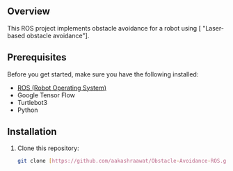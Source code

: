 ## Overview

This ROS project implements obstacle avoidance for a robot using [ "Laser-based obstacle avoidance"].

## Prerequisites

Before you get started, make sure you have the following installed:

- [ROS (Robot Operating System)](http://www.ros.org/)
- Google Tensor Flow
- Turtlebot3
- Python

## Installation

1. Clone this repository:

   ```bash
   git clone [https://github.com/aakashraawat/Obstacle-Avoidance-ROS.git] 
